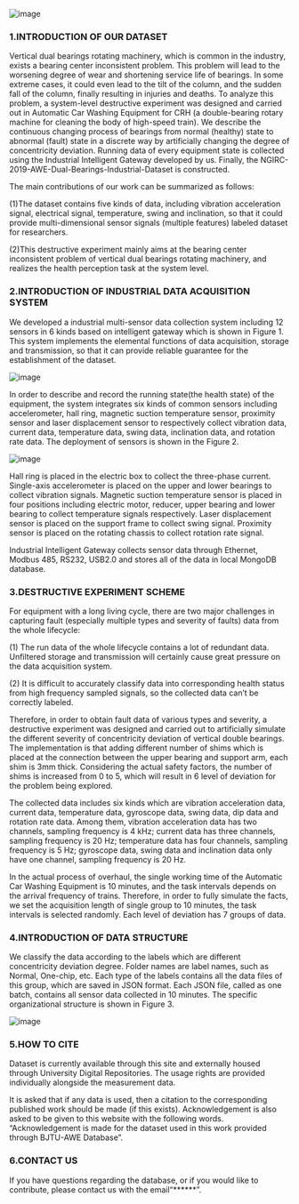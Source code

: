 ![image](https://github.com/amo3315/ML/blob/master/Dataset/%E5%AE%9E%E9%AA%8C%E5%AE%A4logo.png?raw=true)
### 1.INTRODUCTION OF OUR DATASET
Vertical dual bearings rotating machinery, which is common in the industry, exists a bearing center inconsistent problem. This problem will lead to the worsening degree of wear and shortening service life of bearings. In some extreme cases, it could even lead to the tilt of the column, and the sudden fall of the column, finally resulting in injuries and deaths. To analyze this problem, a system-level destructive experiment was designed and carried out in Automatic Car Washing Equipment for CRH (a double-bearing rotary machine for cleaning the body of high-speed train). We describe the continuous changing process of bearings from normal (healthy) state to abnormal (fault) state in a discrete way by artificially changing the degree of concentricity deviation. Running data of every equipment state is collected using the Industrial Intelligent Gateway developed by us. Finally, the NGIRC-2019-AWE-Dual-Bearings-Industrial-Dataset is constructed. 

The main contributions of our work can be summarized as follows:

(1)The dataset contains five kinds of data, including vibration acceleration signal, electrical signal, temperature, swing and inclination, so that it could provide multi-dimensional sensor signals (multiple features) labeled dataset for researchers. 

(2)This destructive experiment mainly aims at the bearing center inconsistent problem of vertical dual bearings rotating machinery, and realizes the health perception task at the system level. 

### 2.INTRODUCTION OF INDUSTRIAL DATA ACQUISITION SYSTEM
We developed a industrial multi-sensor data collection system including 12 sensors in 6 kinds based on intelligent gateway which is shown in Figure 1. This system implements the elemental  functions of data acquisition, storage and transmission, so that it can provide reliable guarantee for the establishment of the dataset. 

![image](https://github.com/amo3315/ML/blob/master/Dataset/%E5%AE%9E%E9%AA%8C%E5%AE%A4logo.png?raw=true)

In order to describe and record the running state(the health state) of the equipment, the system integrates six kinds of common sensors including accelerometer, hall ring, magnetic suction temperature sensor, proximity sensor and laser displacement sensor to respectively collect vibration data, current data, temperature data, swing data, inclination data, and rotation rate data. The deployment of sensors is shown in the Figure 2.

![image](https://github.com/amo3315/ML/blob/master/Dataset/%E5%AE%9E%E9%AA%8C%E5%AE%A4logo.png?raw=true)

Hall ring is placed in the electric box to collect the three-phase current. Single-axis accelerometer is placed on the upper and lower bearings to collect vibration signals. Magnetic suction temperature sensor is placed in four positions including electric motor, reducer, upper bearing and lower bearing to collect temperature signals respectively. Laser displacement sensor is placed on the support frame to collect swing signal. Proximity sensor is placed on the rotating chassis to collect rotation rate signal. 

Industrial Intelligent Gateway collects sensor data through Ethernet, Modbus 485, RS232, USB2.0 and stores all of the data in local MongoDB database. 

### 3.DESTRUCTIVE EXPERIMENT SCHEME
For equipment with a long living cycle, there are two major challenges in capturing fault (especially multiple types and severity of faults) data from the whole lifecycle:

(1)	The run data of the whole lifecycle contains a lot of redundant data. Unfiltered storage and transmission will certainly cause great pressure on the data acquisition system. 

(2)	It is difficult to accurately classify data into corresponding health status from high frequency sampled signals, so the collected data can’t be correctly labeled. 

Therefore, in order to obtain fault data of various types and severity, a destructive experiment was designed and carried out to artificially simulate the different severity of concentricity deviation of vertical double bearings. The implementation is that adding different number of shims which is placed at the connection between the upper bearing and support arm, each shim is 3mm thick. Considering the actual safety factors, the number of shims is increased from 0 to 5, which will result in 6 level of deviation for the problem being explored. 

The collected data includes six kinds which are vibration acceleration data, current data, temperature data, gyroscope data, swing data, dip data and rotation rate data. Among them, vibration acceleration data has two channels, sampling frequency is 4 kHz; current data has three channels, sampling frequency is 20 Hz; temperature data has four channels, sampling frequency is 5 Hz; gyroscope data, swing data and inclination data only have one channel, sampling frequency is 20 Hz. 

In the actual process of overhaul, the single working time of the Automatic Car Washing Equipment is 10 minutes, and the task intervals depends on the arrival frequency of trains. Therefore, in order to fully simulate the facts, we set the acquisition length of single group to 10 minutes, the task intervals is selected randomly. Each level of deviation has 7 groups of data. 

### 4.INTRODUCTION OF DATA STRUCTURE
We classify the data according to the labels which are different concentricity deviation degree. Folder names are label names, such as Normal, One-chip, etc. Each type of the labels contains all the data files of this group, which are saved in JSON format. Each JSON file, called as one batch, contains all sensor data collected in 10 minutes. The specific organizational structure is shown in Figure 3.

![image](https://github.com/amo3315/ML/blob/master/Dataset/%E6%95%B0%E6%8D%AE%E7%BB%93%E6%9E%84%E5%9B%BE.png?raw=true)

### 5.HOW TO CITE
Dataset is currently available through this site and externally housed through University Digital Repositories. The usage rights are provided individually alongside the measurement data.

It is asked that if any data is used, then a citation to the corresponding published work should be made (if this exists). Acknowledgement is also asked to be given to this website with the following words. “Acknowledgement is made for the dataset used in this work provided through BJTU-AWE Database”. 
### 6.CONTACT US
If you have questions regarding the database, or if you would like to contribute, please contact us with the email“******”. 
